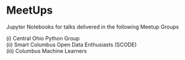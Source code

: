 # MeetUps
Jupyter Notebooks for talks delivered in the following Meetup Groups

(i) Central Ohio Python Group  <br> 
(ii) Smart Columbus Open Data Enthusiasts (SCODE)  <br> 
(iii) Columbus Machine Learners <br> 
